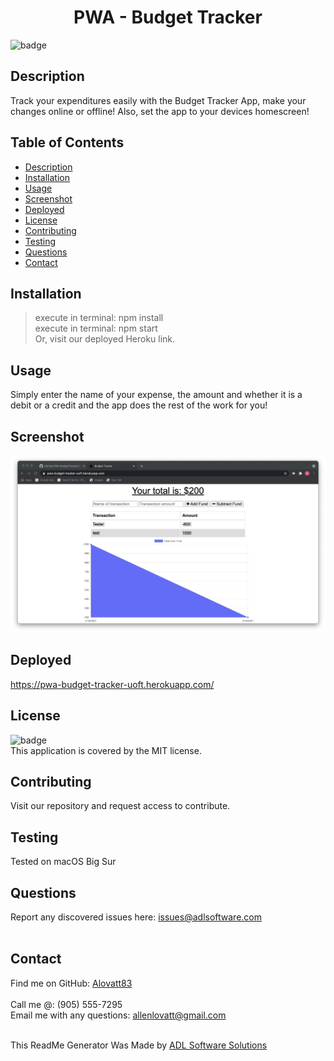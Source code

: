 <h1 align="center">PWA - Budget Tracker</h1>
  
![badge](https://img.shields.io/badge/license-MIT-orange)<br />

## Description
Track your expenditures easily with the Budget Tracker App, make your changes online or offline! Also, set the app to your devices homescreen!

## Table of Contents
- [Description](#description)
- [Installation](#installation)
- [Usage](#usage)
- [Screenshot](#screenshot)
- [Deployed](#deployed)
- [License](#license)
- [Contributing](#contributing)
- [Testing](#testing)
- [Questions](#questions)
- [Contact](#contact)

## Installation
> execute in terminal: npm install<br />
> execute in terminal: npm start<br />
> Or, visit our deployed Heroku link.<br />

## Usage
Simply enter the name of your expense, the amount and whether it is a debit or a credit and the app does the rest of the work for you!
## Screenshot
![Homepage Screenshot](./public/images/screenshot.png)


## Deployed
https://pwa-budget-tracker-uoft.herokuapp.com/

## License
![badge](https://img.shields.io/badge/license-MIT-orange)
<br />
This application is covered by the MIT license. 

## Contributing
Visit our repository and request access to contribute.

## Testing
Tested on macOS Big Sur

## Questions
Report any discovered issues here: issues@adlsoftware.com<br />
<br />

## Contact
Find me on GitHub: [Alovatt83](https://github.com/Alovatt83)<br />
<br />
Call me @: (905) 555-7295
<br />
Email me with any questions: allenlovatt@gmail.com<br /><br />

This ReadMe Generator Was Made by [ADL Software Solutions](https://github.com/alovatt83/ReadMe-Generator)
